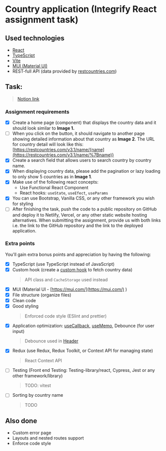 # Country application (Integrify React assignment task)

## Used technologies

* [React](https://reactjs.org)
* [TypeScript](https://typscriptlang.org)
* [Vite](https://vitejs.dev)
* [MUI (Material UI)](https://mui.com)
* REST-full API (data provided by [restcountries.com](https://restcountries.com))

## Task:

> [Notion link](https://integrify-academy.notion.site/React-assignment-c3a78ef0538e4170a7feb9d63cf06823)

### Assignment requirements

* [x] Create a home page (component) that displays the country data and it should look similar to **Image 1.**
* [ ] When you click on the button, it should navigate to another page showing detailed information about that country as **Image 2**. The URL for country detail will look like this: [https://restcountries.com/v3.1/name/{name](https://restcountries.com/v3.1/name/%7Bname)}
* [x] Create a search field that allows users to search country by country name.
* [x] When displaying country data, please add the pagination or lazy loading to only show 5 countries as in **Image 1**.
* [x] Make use of the following react concepts:
    - Use Functional React Component
    - React hooks: `useState`, `useEfect`, `useParams`
* [x] You can use Bootstrap, Vanilla CSS, or any other framework you wish for styling
* [ ] After finishing the task, push the code to a public repository on GitHub and deploy it to Netlify, Vercel, or any other static website hosting alternatives. When submitting the assignment, provide us with both links i.e. the link to the GitHub repository and the link to the deployed application.

### Extra points

You'll gain extra bonus points and appreciation by having the following:

* [x] TypeScript (use TypeScript instead of JavaScript)
* [x] Custom hook (create a [custom hook](https://reactjs.org/docs/hooks-custom.html) to fetch country data)
  > API class and `CacheStorage` used instead
* [x] MUI (Material UI - [https://mui.com/](https://mui.com/) )
* [x] File structure (organize files)
* [x] Clean code
* [x] Good styling
  > Enforced code style (ESlint and prettier)
* [x] Application optimization: [useCallback](https://reactjs.org/docs/hooks-reference.html#usecallback), [useMemo](https://reactjs.org/docs/hooks-reference.html#usememo), Debounce (for user input)
  > Debounce used in [Header](src/components/header.tsx)
* [x] Redux (use Redux, Redux Toolkit, or Context API for managing state)
  > React Context API
* [ ] Testing (Front end Testing: Testing-library/react, Cypress, Jest or any other framework/library)
  > TODO: vitest
* [ ] Sorting by country name
  > TODO

## Also done

* Custom error page
* Layouts and nested routes support
* Enforce code style